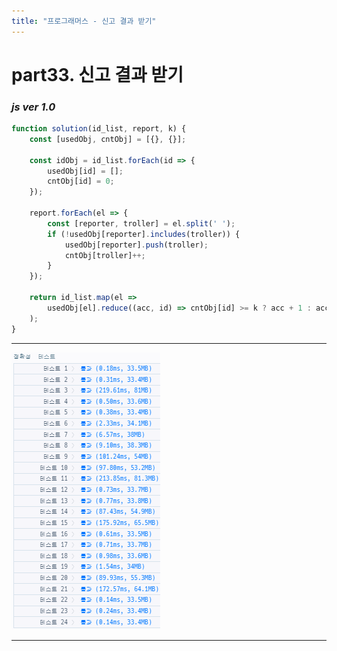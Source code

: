 ```yaml
---
title: "프로그래머스 - 신고 결과 받기"
---
```



# __part33. 신고 결과 받기__

### _js ver 1.0_
```js 
function solution(id_list, report, k) {
    const [usedObj, cntObj] = [{}, {}];

    const idObj = id_list.forEach(id => {
        usedObj[id] = [];
        cntObj[id] = 0;
    });

    report.forEach(el => {
        const [reporter, troller] = el.split(' ');
        if (!usedObj[reporter].includes(troller)) {
            usedObj[reporter].push(troller);
            cntObj[troller]++;
        }
    });

    return id_list.map(el =>
        usedObj[el].reduce((acc, id) => cntObj[id] >= k ? acc + 1 : acc, 0)
    );
}
```
<hr/>

![실행결과_js ver 1.0](/assets/img/2024-02-21-prog33.png)

<hr/>
